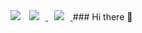 <img src="https://hits.seeyoufarm.com/api/count/incr/badge.svg?url=https%3A%2F%2Fgithub.com%2Ftruebliss&count_bg=%23B0E1FF&title_bg=%23FF8989&icon=postwoman.svg&icon_color=%23FFFFFF&title=hits&edge_flat=false"/>
<a href="https://true-bliss.tumblr.com/">
    <img 
        src="http://img.shields.io/badge/-Blog-FF8989?style=flat&logo=Tumblr&link=https://true-bliss.tumblr.com/"
        style="height : auto; margin-left : 10px; margin-right : 10px;"/>
</a>
<a href="https://www.youtube.com/channel/UCCKnl9Mff1LtBDbLIHya7Cg">
    <img 
        src="http://img.shields.io/badge/-Youtube-FF8989?style=flat&logo=Youtube&link=https://www.youtube.com/channel/UCCKnl9Mff1LtBDbLIHya7Cg"
        style="height : auto; margin-left : 10px; margin-right : 10px;"/>
</a>
### Hi there 👋

<!--
**truebliss/truebliss** is a ✨ _special_ ✨ repository because its `README.md` (this file) appears on your GitHub profile.

Here are some ideas to get you started:

- 🔭 I’m currently working on ...
- 🌱 I’m currently learning ...
- 👯 I’m looking to collaborate on ...
- 🤔 I’m looking for help with ...
- 💬 Ask me about ...
- 📫 How to reach me: ...
- 😄 Pronouns: ...
- ⚡ Fun fact: ...
-->

